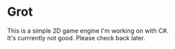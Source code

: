 # Grot

This is a simple 2D game engine I'm working on with C#.<br>
It's currrently not good. Please check back later.
